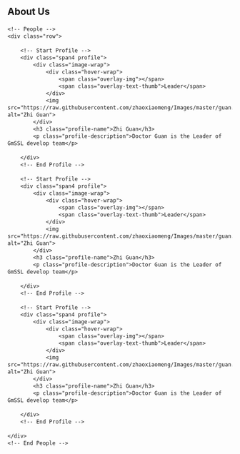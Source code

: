 
<html lang="en-US"> <!--<![endif]-->
<head>

<!-- Meta Tags -->
<meta http-equiv="Content-Type" content="text/html; charset=UTF-8" />


<!-- Mobile Specifics -->
<meta name="viewport" content="width=device-width, initial-scale=1.0">
<meta name="HandheldFriendly" content="true"/>
<meta name="MobileOptimized" content="320"/>

<!-- Mobile Internet Explorer ClearType Technology -->
<!--[if IEMobile]>  <meta http-equiv="cleartype" content="on">  <![endif]-->

<!-- Bootstrap -->
<link href="http://www.themes.alessioatzeni.com/html/brushed/_include/css/bootstrap.min.css" rel="stylesheet">

<!-- Main Style -->
<link href="http://www.themes.alessioatzeni.com/html/brushed/_include/css/main.css" rel="stylesheet">

<!-- Supersized -->
<link href="http://www.themes.alessioatzeni.com/html/brushed/_include/css/supersized.css" rel="stylesheet">
<link href="http://www.themes.alessioatzeni.com/html/brushed/_include/css/supersized.shutter.css" rel="stylesheet">

<!-- FancyBox -->
<link href="http://www.themes.alessioatzeni.com/html/brushed/_include/css/fancybox/jquery.fancybox.css" rel="stylesheet">

<!-- Font Icons -->
<link href="http://www.themes.alessioatzeni.com/html/brushed/_include/css/fonts.css" rel="stylesheet">

<!-- Shortcodes -->
<link href="http://www.themes.alessioatzeni.com/html/brushed/_include/css/shortcodes.css" rel="stylesheet">

<!-- Responsive -->
<link href="http://www.themes.alessioatzeni.com/html/brushed/_include/css/bootstrap-responsive.min.css" rel="stylesheet">
<link href="http://www.themes.alessioatzeni.com/html/brushed/_include/css/responsive.css" rel="stylesheet">

<!-- Supersized -->
<link href="http://www.themes.alessioatzeni.com/html/brushed/_include/css/supersized.css" rel="stylesheet">
<link href="http://www.themes.alessioatzeni.com/html/brushed/_include/css/supersized.shutter.css" rel="stylesheet">

<!-- Google Font -->
<link href='http://fonts.googleapis.com/css?family=Titillium+Web:400,200,200italic,300,300italic,400italic,600,600italic,700,700italic,900' rel='stylesheet' type='text/css'>

<!-- Modernizr -->
<script src="http://www.themes.alessioatzeni.com/html/brushed/_include/js/modernizr.js"></script>

</head>


<body>


<div class="container">
    <!-- Title Page -->
    <div class="row">
        <div class="span12">
            <div class="title-page">
                <h2 class="title">About Us</h2>
            </div>
        </div>
    </div>
    <!-- End Title Page -->

    <!-- People -->
    <div class="row">

        <!-- Start Profile -->
    	<div class="span4 profile">
        	<div class="image-wrap">
                <div class="hover-wrap">
                    <span class="overlay-img"></span>
                    <span class="overlay-text-thumb">Leader</span>
                </div>
                <img src="https://raw.githubusercontent.com/zhaoxiaomeng/Images/master/guan.jpg" alt="Zhi Guan">
            </div>
            <h3 class="profile-name">Zhi Guan</h3>
            <p class="profile-description">Doctor Guan is the Leader of GmSSL develop team</p>

        </div>
        <!-- End Profile -->

        <!-- Start Profile -->
    	<div class="span4 profile">
            <div class="image-wrap">
                <div class="hover-wrap">
                    <span class="overlay-img"></span>
                    <span class="overlay-text-thumb">Leader</span>
                </div>
                <img src="https://raw.githubusercontent.com/zhaoxiaomeng/Images/master/guan.jpg" alt="Zhi Guan">
            </div>
            <h3 class="profile-name">Zhi Guan</h3>
            <p class="profile-description">Doctor Guan is the Leader of GmSSL develop team</p>

        </div>
        <!-- End Profile -->

        <!-- Start Profile -->
    	<div class="span4 profile">
            <div class="image-wrap">
                <div class="hover-wrap">
                    <span class="overlay-img"></span>
                    <span class="overlay-text-thumb">Leader</span>
                </div>
                <img src="https://raw.githubusercontent.com/zhaoxiaomeng/Images/master/guan.jpg" alt="Zhi Guan">
            </div>
            <h3 class="profile-name">Zhi Guan</h3>
            <p class="profile-description">Doctor Guan is the Leader of GmSSL develop team</p>

        </div>
        <!-- End Profile -->

    </div>
    <!-- End People -->
</div>
</body>
</html>
